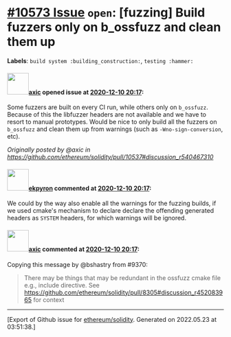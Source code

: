 # [\#10573 Issue](https://github.com/ethereum/solidity/issues/10573) `open`: [fuzzing] Build fuzzers only on b_ossfuzz and clean them up
**Labels**: `build system :building_construction:`, `testing :hammer:`


#### <img src="https://avatars.githubusercontent.com/u/20340?v=4" width="50">[axic](https://github.com/axic) opened issue at [2020-12-10 20:17](https://github.com/ethereum/solidity/issues/10573):

Some fuzzers are built on every CI run, while others only on `b_ossfuzz`. Because of this the libfuzzer headers are not available and we have to resort to manual prototypes. Would be nice to only build all the fuzzers on `b_ossfuzz` and clean them up from warnings (such as `-Wno-sign-conversion`, etc).

_Originally posted by @axic in https://github.com/ethereum/solidity/pull/10537#discussion_r540467310_

#### <img src="https://avatars.githubusercontent.com/u/1347491?v=4" width="50">[ekpyron](https://github.com/ekpyron) commented at [2020-12-10 20:17](https://github.com/ethereum/solidity/issues/10573#issuecomment-742773828):

We could by the way also enable all the warnings for the fuzzing builds, if we used cmake's mechanism to declare declare the offending generated headers as ``SYSTEM`` headers, for which warnings will be ignored.

#### <img src="https://avatars.githubusercontent.com/u/20340?v=4" width="50">[axic](https://github.com/axic) commented at [2020-12-10 20:17](https://github.com/ethereum/solidity/issues/10573#issuecomment-742779000):

Copying this message by @bshastry from #9370:
> There may be things that may be redundant in the ossfuzz cmake file e.g., include directive. See https://github.com/ethereum/solidity/pull/8305#discussion_r452083965 for context


-------------------------------------------------------------------------------



[Export of Github issue for [ethereum/solidity](https://github.com/ethereum/solidity). Generated on 2022.05.23 at 03:51:38.]
